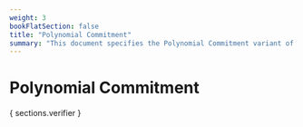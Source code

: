 ```yaml
---
weight: 3
bookFlatSection: false
title: "Polynomial Commitment"
summary: "This document specifies the Polynomial Commitment variant of PLONK."
---
```


# Polynomial Commitment

{ sections.verifier }
